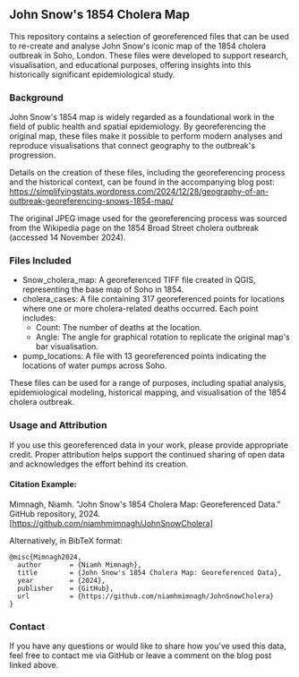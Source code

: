 ## John Snow's 1854 Cholera Map

This repository contains a selection of georeferenced files that can be used to re-create and analyse John Snow's iconic map of the 1854 cholera outbreak in Soho, London. These files were developed to support research, visualisation, and educational purposes, offering insights into this historically significant epidemiological study.

### Background

John Snow's 1854 map is widely regarded as a foundational work in the field of public health and spatial epidemiology. By georeferencing the original map, these files make it possible to perform modern analyses and reproduce visualisations that connect geography to the outbreak's progression.

Details on the creation of these files, including the georeferencing process and the historical context, can be found in the accompanying blog post: https://simplifyingstats.wordpress.com/2024/12/28/geography-of-an-outbreak-georeferencing-snows-1854-map/

The original JPEG image used for the georeferencing process was sourced from the Wikipedia page on the 1854 Broad Street cholera outbreak (accessed 14 November 2024).

### Files Included

  * Snow_cholera_map: A georeferenced TIFF file created in QGIS, representing the base map of Soho in 1854.
  * cholera_cases: A file containing 317 georeferenced points for locations where one or more cholera-related deaths occurred. Each point includes:
    * Count: The number of deaths at the location.
    * Angle: The angle for graphical rotation to replicate the original map's bar visualisation.
  * pump_locations: A file with 13 georeferenced points indicating the locations of water pumps across Soho.

These files can be used for a range of purposes, including spatial analysis, epidemiological modeling, historical mapping, and visualisation of the 1854 cholera outbreak.


### Usage and Attribution

If you use this georeferenced data in your work, please provide appropriate credit. Proper attribution helps support the continued sharing of open data and acknowledges the effort behind its creation.


#### Citation Example:

Mimnagh, Niamh. "John Snow's 1854 Cholera Map: Georeferenced Data." GitHub repository, 2024. [https://github.com/niamhmimnagh/JohnSnowCholera]

Alternatively, in BibTeX format:


```
@misc{Mimnagh2024,
  author       = {Niamh Mimnagh},
  title        = {John Snow's 1854 Cholera Map: Georeferenced Data},
  year         = {2024},
  publisher    = {GitHub},
  url          = {https://github.com/niamhmimnagh/JohnSnowCholera}
}
```

### Contact

If you have any questions or would like to share how you've used this data, feel free to contact me via GitHub or leave a comment on the blog post linked above.

